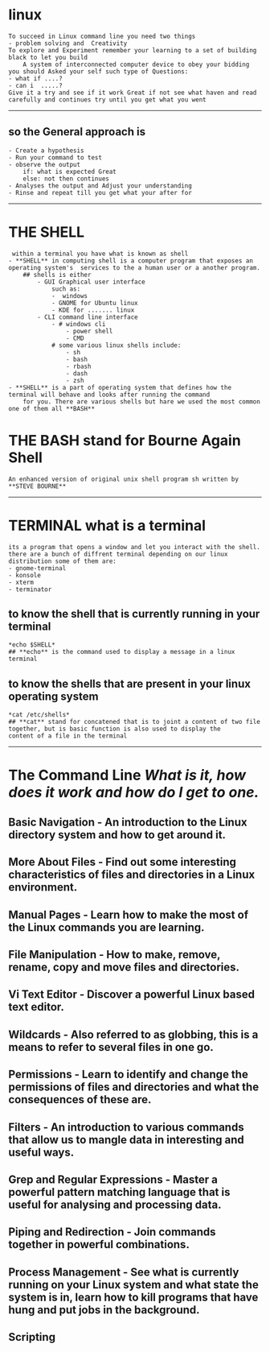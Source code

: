 # linux 
	To succeed in Linux command line you need two things
	- problem solving and  Creativity
	To explore and Experiment remember your learning to a set of building black to let you build 
        A system of interconnected computer device to obey your bidding
	you should Asked your self such type of Questions:
	- what if ....?
	- can i  .....?		
	Give it a try and see if it work Great if not see what haven and read carefully and continues try until you get what you went
----

## so the General approach is  
	- Create a hypothesis
	- Run your command to test
	- observe the output
 	  	if: what is expected Great
		else: not then continues
	- Analyses the output and Adjust your understanding
	- Rinse and repeat till you get what your after for
---
# THE SHELL
	 within a terminal you have what is known as shell
	- **SHELL** in computing shell is a computer program that exposes an operating system's  services to the a human user or a another program.
		## shells is either 
			- GUI Graphical user interface 
				such as:
				-  windows
				- GNOME for Ubuntu linux 
				- KDE for ....... linux
			- CLI command line interface
            	- # windows cli
            	    - power shell
            	    - CMD  
  			    # some various linux shells include:
                    - sh
                    - bash
                    - rbash
                    - dash
                    - zsh
	- **SHELL** is a part of operating system that defines how the terminal will behave and looks after running the command
 		for you. There are various shells but hare we used the most common one of them all **BASH**
# THE BASH stand for Bourne Again Shell  
	An enhanced version of original unix shell program sh written by **STEVE BOURNE** 
***
# TERMINAL what is a terminal
	its a program that opens a window and let you interact with the shell.
	there are a bunch of diffrent terminal depending on our linux distribution some of them are:
	- gnome-terminal
	- konsole
	- xterm
	- terminator








## to know the shell that is currently running in your terminal
	*echo $SHELL*
	## **echo** is the command used to display a message in a linux terminal
## to know the shells that are present in your linux operating system 
	*cat /etc/shells*
	## **cat** stand for concatened that is to joint a content of two file together, but is basic function is also used to display the 
	content of a file in the terminal

 	

***

 # The Command Line *What is it, how does it work and how do I get to one.*
 ## Basic Navigation - An introduction to the Linux directory system and how to get around it.
 ## More About Files - Find out some interesting characteristics of files and directories in a Linux environment.
 ## Manual Pages - Learn how to make the most of the Linux commands you are learning.
 ## File Manipulation - How to make, remove, rename, copy and move files and directories.
 ## Vi Text Editor - Discover a powerful Linux based text editor.
 ## Wildcards - Also referred to as globbing, this is a means to refer to several files in one go.
 ## Permissions - Learn to identify and change the permissions of files and directories and what the consequences of these are.
 ## Filters - An introduction to various commands that allow us to mangle data in interesting and useful ways.
 ## Grep and Regular Expressions - Master a powerful pattern matching language that is useful for analysing and processing data.
 ## Piping and Redirection - Join commands together in powerful combinations.
 ## Process Management - See what is currently running on your Linux system and what state the system is in, learn how to kill programs that have hung and put jobs in the background.
 ## Scripting 
